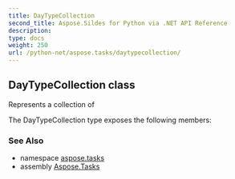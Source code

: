 ```yaml
---
title: DayTypeCollection
second_title: Aspose.Sildes for Python via .NET API Reference
description: 
type: docs
weight: 250
url: /python-net/aspose.tasks/daytypecollection/
---
```


## DayTypeCollection class

Represents a collection of

The DayTypeCollection type exposes the following members:

### See Also

* namespace [aspose.tasks](/tasks/python-net/aspose.tasks/)
* assembly [Aspose.Tasks](/tasks/python-net/)

